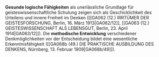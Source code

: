 
**Gesunde logische Fähigkeiten** als unerlässliche Grundlage für geisteswissenschaftliche Schulung zeigen sich als Geschicklichkeit des Urteilens und innere Freiheit im Denken ([[GA062 (12.) IRRTÜMER DER GEISTESFORSCHUNG, Berlin, 16. März 1913|GA062/12]], [[GA063 (12.) GEISTESWISSENSCHAFT ALS LEBENSGUT, Berlin, 23. April 1914|GA063/12]]). Die **methodische Entwicklung** verschiedener Denkmöglichkeiten vor der Entscheidung bildet eine wesentliche Erkenntnisfähigkeit ([[GA068b (49.) DIE PRAKTISCHE AUSBILDUNG DES DENKENS, Nürnberg, 13. Februar 1909|GA068b/49]]).
